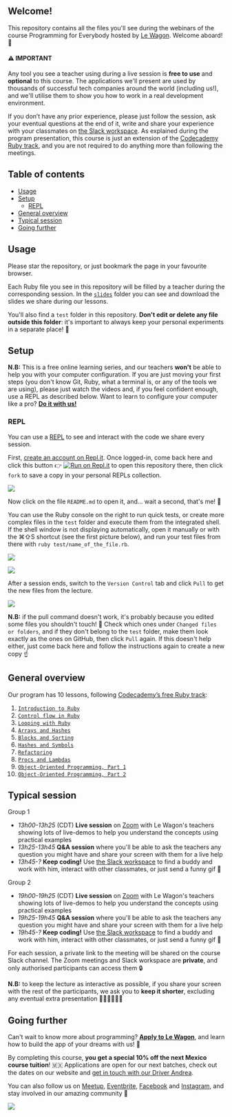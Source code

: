 ## Welcome!

This repository contains all the files you'll see during the webinars of the course Programming for Everybody hosted by [Le Wagon](https://www.lewagon.com/mexico). Welcome aboard! 🎉

#### ⚠️ IMPORTANT

Any tool you see a teacher using during a live session is **free to use** and **optional** to this course. The applications we'll present are used by thousands of successful tech companies around the world (including us!), and we'll utilise them to show you how to work in a real development environment.

If you don’t have any prior experience, please just follow the session, ask your eventual questions at the end of it, write and share your experience with your classmates on [the Slack workspace](https://le-wagon-para-todos.slack.com). As explained during the program presentation, this course is just an extension of the [Codecademy Ruby track](https://www.codecademy.com/learn/learn-ruby), and you are not required to do anything more than following the meetings.

## Table of contents

- [Usage](#usage)
- [Setup](#setup)
  - [REPL](#repl)
  <!-- - [Git and Ruby](#git-and-ruby) -->
- [General overview](#general-overview)
- [Typical session](#typical-session)
- [Going further](#going-further)

## Usage

Please star the repository, or just bookmark the page in your favourite browser.

Each Ruby file you see in this repository will be filled by a teacher during the corresponding session. In the [`slides`](https://github.com/lewagonmx/programming4everybody/tree/master/slides) folder you can see and download the slides we share during our lessons.

You'll also find a `test` folder in this repository. **Don't edit or delete any file outside this folder**: it's important to always keep your personal experiments in a separate place! 🧪

## Setup

**N.B:** This is a free online learning series, and our teachers **won't** be able to help you with your computer configuration. If you are just moving your first steps (you don't know Git, Ruby, what a terminal is, or any of the tools we are using), please just watch the videos and, if you feel confident enough, use a REPL as described below. Want to learn to configure your computer like a pro? **[Do it with us!](#going-further)**

### REPL

You can use a [REPL](https://en.wikipedia.org/wiki/Read%E2%80%93eval%E2%80%93print_loop) to see and interact with the code we share every session.

First, [create an account on Repl.it](https://repl.it/signup). Once logged-in, come back here and click this button 👉 [![Run on Repl.it](https://repl.it/badge/github/lewagonmx/programming4everybody)](https://repl.it/@lewagonmx/programming4everybody) to open this repository there, then click `fork` to save a copy in your personal REPLs collection.

![](https://github.com/lewagonmx/programming4everybody/raw/master/images/repl1.png)

Now click on the file `README.md` to open it, and... wait a second, that's me! 🤖

You can use the Ruby console on the right to run quick tests, or create more complex files in the `test` folder and execute them from the integrated shell.
If the shell window is not displaying automatically, open it manually or with the ⌘⇧S shortcut (see the first picture below), and run your test files from there with `ruby test/name_of_the_file.rb`.

![](https://github.com/lewagonmx/programming4everybody/raw/master/images/repl2.png)

![](https://github.com/lewagonmx/programming4everybody/raw/master/images/repl3.png)

After a session ends, switch to the `Version Control` tab and click `Pull` to get the new files from the lecture.

![](https://github.com/lewagonmx/programming4everybody/raw/master/images/repl4.png)

**N.B:** if the pull command doesn't work, it's probably because you edited some files you shouldn't touch! 🛑 Check which ones under `Changed files or folders`, and if they don't belong to the `test` folder, make them look exactly as the ones on GitHub, then click `Pull` again. If this doesn't help either, just come back here and follow the instructions again to create a new copy ☝️

<!-- ### Git and Ruby

**ONLY** if you already have:

- [Ruby](https://www.ruby-lang.org/en/documentation/installation) installed (type `ruby --version` in your terminal, it should give you a version >= 2.2)
- [Git](https://git-scm.com/book/en/v2/Getting-Started-Installing-Git) installed (`git --version` should be >= 1.7)
- a [GitHub profile](https://github.com/join)
- some basic knowledge of programming

you can clone this repository on your computer and fetch the new changes after each session.

First, fork (copy) this repository to your profile.

![](https://github.com/lewagonlisbon/programming4everybody/raw/master/images/fork.png)

Then, open your terminal and run the following commands one at a time (always read the comments carefully, they're there for a reason! 👀):

```sh
# TODO: change with your GitHub username
GITHUB_USERNAME="your-github-username"

# 1. Create a new folder where to keep your personal projects:
[ ! -d ~/code ] && mkdir ~/code
[ ! -d ~/code/$GITHUB_USERNAME ] && mkdir ~/code/$GITHUB_USERNAME
cd ~/code/$GITHUB_USERNAME

# 2. Clone the repository from your GitHub and connect to @lewagonlisbon's one (run JUST ONCE):
git clone https://github.com/$GITHUB_USERNAME/programming4everybody.git
cd programming4everybody
git remote add upstream https://github.com/lewagonlisbon/programming4everybody.git
git fetch --all
git reset --hard upstream/master

# 3. Open the repository in your favourite editor:
atom . # or `open -a Atom .`
subl . # or `open -a "Sublime Text" .`
code . # or `open -a "Visual Studio Code" .`
```

Check our code from the webinars in your editor and play around in the `test` folder. You can run your test files in the terminal with `ruby test/a_test_file.rb`, or type `irb` to open an interactive Ruby console.

After each session, get the latest updates with:

```sh
git fetch --all
git reset --hard upstream/master
```

> **Bonus**: if you use [Atom](https://atom.io), you can install the [Teletype package](https://teletype.atom.io) and interact with our code when you ask for a live help! 🤓
>
> ![](https://blog.atom.io/img/posts/teletype/code-together.gif) -->

## General overview

Our program has 10 lessons, following [Codecademy’s free Ruby track](https://www.codecademy.com/learn/learn-ruby):

1. [`Introduction to Ruby`](https://github.com/lewagonmx/programming4everybody/blob/master/01_introduction.rb)
2. [`Control flow in Ruby`](https://github.com/lewagonmx/programming4everybody/blob/master/02_control_flow.rb)
3. [`Looping with Ruby`](https://github.com/lewagonmx/programming4everybody/blob/master/03_looping.rb)
4. [`Arrays and Hashes`](https://github.com/lewagonmx/programming4everybody/blob/master/04_arrays_and_hashes.rb)
5. [`Blocks and Sorting`](https://github.com/lewagonmx/programming4everybody/blob/master/05_methods_and_blocks.rb)
6. [`Hashes and Symbols`](https://github.com/lewagonmx/programming4everybody/blob/master/06_hashes_and_symbols.rb)
7. [`Refactoring`](https://github.com/lewagonmx/programming4everybody/blob/master/07_refactoring.rb)
8. [`Procs and Lambdas`](https://github.com/lewagonmx/programming4everybody/blob/master/08_procs_and_lambdas.rb)
9. [`Object-Oriented Programming, Part 1`](https://github.com/lewagonmx/programming4everybody/blob/master/09_oop.rb)
10. [`Object-Oriented Programming, Part 2`](https://github.com/lewagonmx/programming4everybody/blob/master/10_oop.rb)

## Typical session

Group 1 
- _13h00-13h25_ (CDT) **Live session** on [Zoom](https://zoom.us/download) with Le Wagon's teachers showing lots of live-demos to help you understand the concepts using practical examples
- _13h25-13h45_ **Q&A session** where you'll be able to ask the teachers any question you might have and share your screen with them for a live help
- _13h45-?_ **Keep coding!** Use [the Slack workspace](https://le-wagon-para-todos.slack.com) to find a buddy and work with him, interact with other classmates, or just send a funny gif 🙈

Group 2
- _19h00-19h25_ (CDT) **Live session** on [Zoom](https://zoom.us/download) with Le Wagon's teachers showing lots of live-demos to help you understand the concepts using practical examples
- _19h25-19h45_ **Q&A session** where you'll be able to ask the teachers any question you might have and share your screen with them for a live help
- _19h45-?_ **Keep coding!** Use [the Slack workspace](https://le-wagon-para-todos.slack.com) to find a buddy and work with him, interact with other classmates, or just send a funny gif 🙈

For each session, a private link to the meeting will be shared on the course Slack channel. The Zoom meetings and Slack workspace are **private**, and only authorised participants can access them 🔒

**N.B:** to keep the lecture as interactive as possible, if you share your screen with the rest of the participants, we ask you to **keep it shorter**, excluding any eventual extra presentation 🙋🏼‍♀️🙋🏽‍♂️

## Going further

Can't wait to know more about programming? **[Apply to Le Wagon](http://www.lewagon.com/mexico/apply)**, and learn how to build the app of your dreams with us! 🚀

By completing this course, **you get a special 10% off the next Mexico course tuition**! 🇲🇽 Applications are open for our next batches, check out the dates on our website and [get in touch with our Driver Andrea](https://app.slack.com/client/T012DRTFVGU/D013PDAFJ5S).

You can also follow us on [Meetup](https://www.meetup.com/Le-Wagon-Mexico/), [Eventbrite](https://www.eventbrite.com/o/le-wagon-mexico-coding-bootcamp-17507072625), [Facebook](https://www.facebook.com/lewagonmx) and [Instagram](https://www.instagram.com/lewagonmx), and stay involved in our amazing community 🤩

![](https://github.com/lewagonmx/programming4everybody/raw/master/images/lewagon.jpg)

